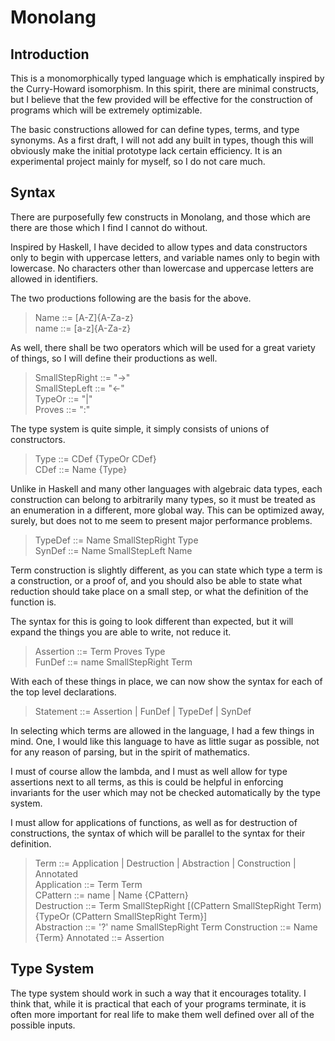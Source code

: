 # Monolang

## Introduction

This is a monomorphically typed language which
is emphatically inspired by the Curry-Howard
isomorphism. In this spirit, there are minimal
constructs, but I believe that the few provided
will be effective for the construction of
programs which will be extremely optimizable.

The basic constructions allowed for can define
types, terms, and type synonyms. As a first
draft, I will not add any built in types, though
this will obviously make the initial prototype
lack certain efficiency. It is an experimental
project mainly for myself, so I do not care much.

## Syntax

There are purposefully few constructs in Monolang,
and those which are there are those which I find
I cannot do without.

Inspired by Haskell, I have decided to allow types
and data constructors only to begin with uppercase
letters, and variable names only to begin with
lowercase. No characters other than lowercase
and uppercase letters are allowed in identifiers.

The two productions following are the basis for
the above.

> Name ::= [A-Z]{A-Za-z}  
> name ::= [a-z]{A-Za-z}  

As well, there shall be two operators which will
be used for a great variety of things, so I will
define their productions as well.

> SmallStepRight ::= "->"  
> SmallStepLeft  ::= "<-"  
> TypeOr ::= "|"  
> Proves ::= ":"  

The type system is quite simple, it simply consists
of unions of constructors.

> Type ::= CDef {TypeOr CDef}  
> CDef ::= Name {Type}  

Unlike in Haskell and many other languages with
algebraic data types, each construction can
belong to arbitrarily many types, so it must
be treated as an enumeration in a different,
more global way. This can be optimized away,
surely, but does not to me seem to present major
performance problems.

> TypeDef ::= Name SmallStepRight Type  
> SynDef ::= Name SmallStepLeft Name  

Term construction is slightly different, as you
can state which type a term is a construction,
or a proof of, and you should also be able to
state what reduction should take place on a small
step, or what the definition of the function is.

The syntax for this is going to look different
than expected, but it will expand the things you
are able to write, not reduce it. 

> Assertion ::= Term Proves Type  
> FunDef ::= name SmallStepRight Term  

With each of these things in place, we can now show
the syntax for each of the top level declarations.

> Statement ::= Assertion | FunDef | TypeDef | SynDef  

In selecting which terms are allowed in the language,
I had a few things in mind. One, I would like this
language to have as little sugar as possible, not for
any reason of parsing, but in the spirit of mathematics.

I must of course allow the lambda, and I must as well
allow for type assertions next to all terms, as this
is could be helpful in enforcing invariants for the user
which may not be checked automatically by the type system.

I must allow for applications of functions, as well as for
destruction of constructions, the syntax of which will be
parallel to the syntax for their definition.

> Term ::= Application | Destruction | Abstraction | Construction | Annotated  
> Application ::= Term Term  
> CPattern ::= name | Name {CPattern}  
> Destruction ::= Term SmallStepRight [(CPattern SmallStepRight Term) {TypeOr (CPattern SmallStepRight Term}]  
> Abstraction ::= '?' name SmallStepRight Term
> Construction ::= Name {Term}
> Annotated ::= Assertion

## Type System

The type system should work in such a way that it
encourages totality. I think that, while it is
practical that each of your programs terminate,
it is often more important for real life to make
them well defined over all of the possible inputs.
